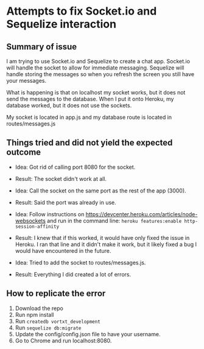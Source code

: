 # Attempts to fix Socket.io and Sequelize interaction


## Summary of issue
I am trying to use Socket.io and Sequelize to create a chat app. Socket.io will handle the socket to allow for immediate messaging. Sequelize will handle storing the messages so when you refresh the screen you still have your messages. 

What is happening is that on localhost my socket works, but it does not send the messages to the database. When I put it onto Heroku, my database worked, but it does not use the sockets.

My socket is located in app.js and my database route is located in routes/messages.js

## Things tried and did not yield the expected outcome

- Idea: Got rid of calling port 8080 for the socket.
- Result: The socket didn't work at all.


- Idea: Call the socket on the same port as the rest of the app (3000).
- Result: Said the port was already in use.


- Idea: Follow instructions on https://devcenter.heroku.com/articles/node-websockets and run in the command line: `heroku features:enable http-session-affinity`
- Result: I knew that if this worked, it would have only fixed the issue in Heroku. I ran that line and it didn't make it work, but it likely fixed a bug I would have encountered in the future.

- Idea: Tried to add the socket to routes/messages.js.
- Result: Everything I did created a lot of errors.
## How to replicate the error
1. Download the repo
2. Run npm install
3. Run `createdb vortxt_development`
4. Run `sequelize db:migrate`
5. Update the config/config.json file to have your username. 
6. Go to Chrome and run localhost:8080.
